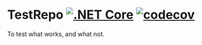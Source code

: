 <!--
SPDX-FileCopyrightText: 2021 Frans van Dorsselaer

SPDX-License-Identifier: MIT
-->

# TestRepo [![.NET Core](https://github.com/dorssel/TestRepo/workflows/.NET%20Core/badge.svg?branch=master)](https://github.com/dorssel/TestRepo/actions?query=workflow%3A%22.NET+Core%22+branch%3Amaster) [![codecov](https://codecov.io/gh/dorssel/TestRepo/branch/master/graph/badge.svg?token=L0QI0AZRJI)](https://codecov.io/gh/dorssel/TestRepo)
To test what works, and what not.
